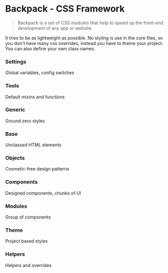 # Backpack - CSS Framework
> Backpack is a set of CSS modules that help to speed up the front-end development of any app or website.

It tries to be as lightweight as possible. No styling is use in the core files, so you don't have many css overrides, instead you have to theme your project. You can also define your own class names.

### Settings
Global variables, config switches
### Tools
Default mixins and functions
### Generic
Ground zero styles
### Base
Unclassed HTML elements
### Objects
Cosmetic-free design patterns
### Components
Designed components, chunks of UI
### Modules
Group of components
### Theme
Project based styles
### Helpers
Helpers and overrides
